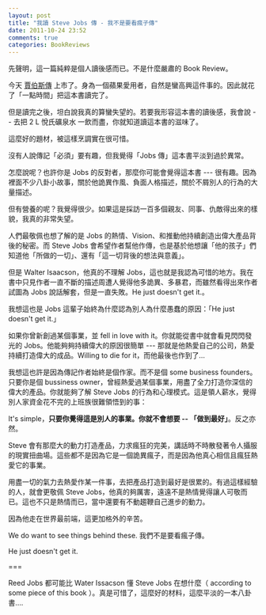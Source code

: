 ```yaml
---
layout: post
title: "我讀 Steve Jobs 傳 - 我不是要看瘋子傳"
date: 2011-10-24 23:52
comments: true
categories: BookReviews
---
```


先聲明，這一篇純粹是個人讀後感而已。不是什麼嚴肅的 Book Review。

今天 [賈伯斯傳](http://www.books.com.tw/exep/prod/booksfile.php?item=0010522255) 上市了。身為一個蘋果愛用者，自然是蠻高興這件事的。因此就花了「一點時間」把這本書讀完了。

但是讀完之後，坦白說我真的算蠻失望的。若要我形容這本書的讀後感，我會說 -- 去把 2 L 悅氏礦泉水 一飲而盡，你就知道讀這本書的滋味了。

這麼好的題材，被這樣烹調實在很可惜。

沒有人說傳記「必須」要有趣，但我覺得「Jobs 傳」這本書平淡到過於異常。

怎麼說呢？也許你是 Jobs 的反對者，那麼你可能會覺得這本書 --- 很有趣。因為裡面不少八卦小故事，關於他詭異作風、負面人格描述，關於不屑別人的行為的大量描述。

但有營養的呢？我覺得很少。如果這是採訪一百多個親友、同事、仇敵得出來的樣貌，我真的非常失望。

人們最敬佩也想了解的是 Jobs 的熱情、Vision、和推動他持續創造出偉大產品背後的秘密。而 Steve Jobs 會希望作者幫他作傳，也是基於他想讓「他的孩子」們知道他「所做的一切」、還有「這一切背後的想法與意義」。

但是 Walter Isaacson，他真的不理解 Jobs，這也就是我認為可惜的地方。我在書中只見作者一直不斷的描述周遭人覺得他多詭異、多暴君，而雖然看得出來作者試圖為 Jobs 說話解套，但是一直失敗。He just doesn't get it.。

我想這也是 Jobs 這輩子始終為什麼認為別人為什麼愚蠢的原因：「He just doesn't get it.」

如果你曾新創過某個事業，並 fell in love with it。你就能從書中就會看見閃閃發光的 Jobs。他能夠夠持續偉大的原因很簡單 --- 那就是他熱愛自己的公司，熱愛持續打造偉大的成品。Willing to die for it，而他最後也作到了…


我想這也許是因為傳記作者始終是個作家。而不是個 some business founders。只要你是個 bussiness owner，曾經熱愛過某個事業，用盡了全力打造你深信的偉大的產品。你就能夠了解 Steve Jobs 的行為和心理模式。這是領人薪水，覺得別人家資金花不完的上班族很難領悟到的事：

It's simple，**只要你覺得這是別人的事業。你就不會想要 -- 「做到最好」**。反之亦然。

Steve 會有那麼大的動力打造產品，力求瘋狂的完美，講話時不時散發著令人攝服的現實扭曲場。這些都不是因為它是一個詭異瘋子，而是因為他真心相信且瘋狂熱愛它的事業。

用盡一切的氣力去熱愛作某一件事，去把產品打造到最好是很累的。有過這樣經驗的人，就會更敬佩  Steve Jobs，他真的夠厲害，遠遠不是熱情覺得讓人可敬而已。這也不只是熱情而已，當中還要有不動趨鞭自己進步的動力。

因為他走在世界最前端，這更加格外的辛苦。

We do want to see things behind these. 我們不是要看瘋子傳。

He just doesn't get it. 

===

Reed Jobs 都可能比 Water Issacson 懂 Steve Jobs 在想什麼（ according to some piece of this book ）。真是可惜了，這麼好的材料，這麼平淡的一本八卦書….